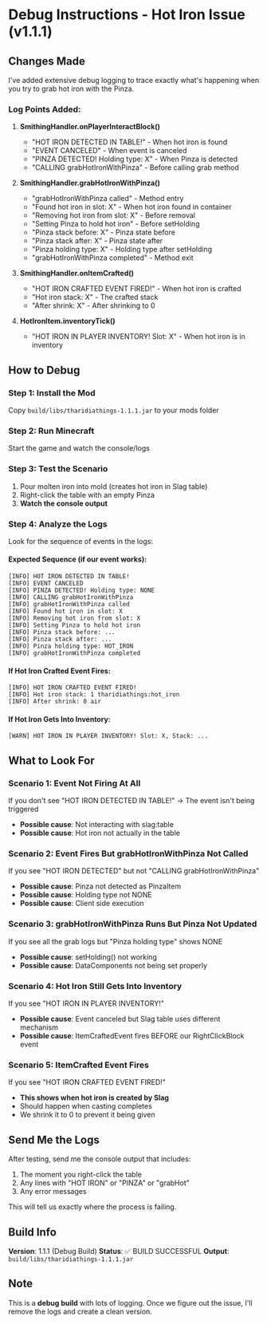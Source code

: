 # Debug Instructions - Hot Iron Issue (v1.1.1)

## Changes Made

I've added extensive debug logging to trace exactly what's happening when you try to grab hot iron with the Pinza.

### Log Points Added:

1. **SmithingHandler.onPlayerInteractBlock()**
   - "HOT IRON DETECTED IN TABLE!" - When hot iron is found
   - "EVENT CANCELED" - When event is canceled
   - "PINZA DETECTED! Holding type: X" - When Pinza is detected
   - "CALLING grabHotIronWithPinza" - Before calling grab method

2. **SmithingHandler.grabHotIronWithPinza()**
   - "grabHotIronWithPinza called" - Method entry
   - "Found hot iron in slot: X" - When hot iron found in container
   - "Removing hot iron from slot: X" - Before removal
   - "Setting Pinza to hold hot iron" - Before setHolding
   - "Pinza stack before: X" - Pinza state before
   - "Pinza stack after: X" - Pinza state after
   - "Pinza holding type: X" - Holding type after setHolding
   - "grabHotIronWithPinza completed" - Method exit

3. **SmithingHandler.onItemCrafted()**
   - "HOT IRON CRAFTED EVENT FIRED!" - When hot iron is crafted
   - "Hot iron stack: X" - The crafted stack
   - "After shrink: X" - After shrinking to 0

4. **HotIronItem.inventoryTick()**
   - "HOT IRON IN PLAYER INVENTORY! Slot: X" - When hot iron is in inventory

## How to Debug

### Step 1: Install the Mod
Copy `build/libs/tharidiathings-1.1.1.jar` to your mods folder

### Step 2: Run Minecraft
Start the game and watch the console/logs

### Step 3: Test the Scenario
1. Pour molten iron into mold (creates hot iron in Slag table)
2. Right-click the table with an empty Pinza
3. **Watch the console output**

### Step 4: Analyze the Logs

Look for the sequence of events in the logs:

#### Expected Sequence (if our event works):
```
[INFO] HOT IRON DETECTED IN TABLE!
[INFO] EVENT CANCELED
[INFO] PINZA DETECTED! Holding type: NONE
[INFO] CALLING grabHotIronWithPinza
[INFO] grabHotIronWithPinza called
[INFO] Found hot iron in slot: X
[INFO] Removing hot iron from slot: X
[INFO] Setting Pinza to hold hot iron
[INFO] Pinza stack before: ...
[INFO] Pinza stack after: ...
[INFO] Pinza holding type: HOT_IRON
[INFO] grabHotIronWithPinza completed
```

#### If Hot Iron Crafted Event Fires:
```
[INFO] HOT IRON CRAFTED EVENT FIRED!
[INFO] Hot iron stack: 1 tharidiathings:hot_iron
[INFO] After shrink: 0 air
```

#### If Hot Iron Gets Into Inventory:
```
[WARN] HOT IRON IN PLAYER INVENTORY! Slot: X, Stack: ...
```

## What to Look For

### Scenario 1: Event Not Firing At All
If you don't see "HOT IRON DETECTED IN TABLE!" → The event isn't being triggered
- **Possible cause**: Not interacting with slag:table
- **Possible cause**: Hot iron not actually in the table

### Scenario 2: Event Fires But grabHotIronWithPinza Not Called
If you see "HOT IRON DETECTED" but not "CALLING grabHotIronWithPinza"
- **Possible cause**: Pinza not detected as PinzaItem
- **Possible cause**: Holding type not NONE
- **Possible cause**: Client side execution

### Scenario 3: grabHotIronWithPinza Runs But Pinza Not Updated
If you see all the grab logs but "Pinza holding type" shows NONE
- **Possible cause**: setHolding() not working
- **Possible cause**: DataComponents not being set properly

### Scenario 4: Hot Iron Still Gets Into Inventory
If you see "HOT IRON IN PLAYER INVENTORY!"
- **Possible cause**: Event canceled but Slag table uses different mechanism
- **Possible cause**: ItemCraftedEvent fires BEFORE our RightClickBlock event

### Scenario 5: ItemCrafted Event Fires
If you see "HOT IRON CRAFTED EVENT FIRED!"
- **This shows when hot iron is created by Slag**
- Should happen when casting completes
- We shrink it to 0 to prevent it being given

## Send Me the Logs

After testing, send me the console output that includes:
1. The moment you right-click the table
2. Any lines with "HOT IRON" or "PINZA" or "grabHot"
3. Any error messages

This will tell us exactly where the process is failing.

## Build Info

**Version**: 1.1.1 (Debug Build)
**Status**: ✅ BUILD SUCCESSFUL
**Output**: `build/libs/tharidiathings-1.1.1.jar`

## Note

This is a **debug build** with lots of logging. Once we figure out the issue, I'll remove the logs and create a clean version.
